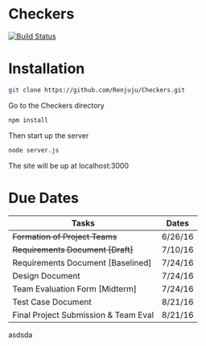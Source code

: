 # Checkers
[![Build Status](https://travis-ci.com/Renjuju/Checkers.svg?token=w4e2mxas5XbnReXXPHKx&branch=master)](https://travis-ci.com/Renjuju/Checkers)
# Installation
```bash
git clone https://github.com/Renjuju/Checkers.git
```
Go to the Checkers directory
```bash
npm install
```
Then start up the server
```bash
node server.js
```
The site will be up at localhost:3000

# Due Dates
|Tasks   |Dates   |
|---|---|
|~~Formation of Project Teams~~|6/26/16|
|~~Requirements Document [Draft]~~|7/10/16|
|Requirements Document [Baselined]|7/24/16|
|Design Document|7/24/16|
|Team Evaluation Form [Midterm]|7/24/16|
|Test Case Document|8/21/16   |
|Final Project Submission & Team Eval|8/21/16|
asdsda